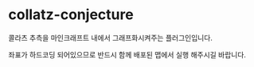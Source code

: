 # collatz-conjecture
콜라츠 추측을 마인크래프트 내에서 그래프화시켜주는 플러그인입니다.

좌표가 하드코딩 되어있으므로 반드시 함께 배포된 맵에서 실행 해주시길 바랍니다.

